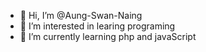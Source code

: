 - 👋 Hi, I’m @Aung-Swan-Naing
- 👀 I’m interested in learing programing
- 🌱 I’m currently learning php and javaScript

<!---
Aung-Swan-Naing/Aung-Swan-Naing is a ✨ special ✨ repository because its `README.md` (this file) appears on your GitHub profile.
You can click the Preview link to take a look at your changes.
--->

